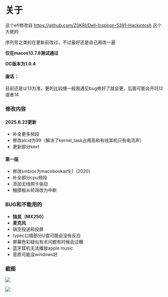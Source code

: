 # 关于
这个efi修改自 https://github.com/Z0KRI/Dell-Inspiron-5391-Hackintosh 这个大佬的

序列号之类的在更新前改过，不过最好还是自己再改一遍

**仅在macos13.7.8测试通过**

**OC版本为1.0.4**

#### 废话：
目前还是以13为准，更的比较慢一般我遇见bug修好了就会更，后面可能会开坑12或者14
### 修改内容
#### 2025.8.23更新
- 补全更多频段
- 修改alcid为99（解决了kernel_task占用高和有线耳机只有电流声）
- 更新部分kext

#### 第一版
- 修改smbios为macobookair9,1（2020）
- 补全部分cpu频段
- 添加无线网卡驱动
- 触摸板从轮询改为中断

### BUG和不能用的
- **独显（MX250）**
- **麦克风**
- 隔空投送和投屏
- typec口插部分U盘可能会没有反应
- 屏幕色彩疑似有点问题有时候会过曝
- 蓝牙耳机无法播放apple music
- 音质可能没windows好

### 截图
![](https://youke1.picui.cn/s1/2025/08/23/68a9c38539b77.png)

![](https://youke1.picui.cn/s1/2025/08/23/68a9c3865ec9d.png)